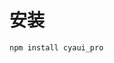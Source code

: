 <!--
 * @Author: Chengya
 * @Description: Description
 * @Date: 2025-01-17 15:38:29
 * @LastEditors: Chengya
 * @LastEditTime: 2025-01-17 16:56:38
-->

# 安装

```
npm install cyaui_pro

```
